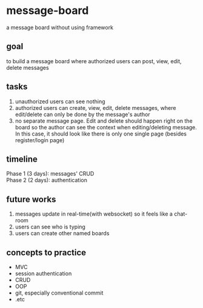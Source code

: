 # message-board
a message board without using framework
## goal
to build a message board where authorized users can post, view, edit, delete messages
## tasks
1. unauthorized users can see nothing
2. authorized users can create, view, edit, delete messages, where edit/delete can only be done by the message's author
3. no separate message page. Edit and delete should happen right on the board so the author can see the context when editing/deleting message. In this case, it should look like there is only one single page (besides register/login page)
## timeline
Phase 1 (3 days): messages' CRUD  
Phase 2 (2 days): authentication 
## future works
1. messages update in real-time(with websocket) so it feels like a chat-room
2. users can see who is typing
3. users can create other named boards
## concepts to practice
- MVC
- session authentication 
- CRUD
- OOP
- git, especially conventional commit
- .etc



